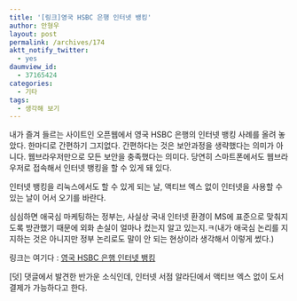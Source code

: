 ```yaml
---
title: '[링크]영국 HSBC 은행 인터넷 뱅킹'
author: 안형우
layout: post
permalink: /archives/174
aktt_notify_twitter:
  - yes
daumview_id:
  - 37165424
categories:
  - 기타
tags:
  - 생각해 보기
---
```

내가 즐겨 들르는 사이트인 오픈웹에서 영국 HSBC 은행의 인터넷 뱅킹 사례를 올려 놓았다. 한마디로 간편하기 그지없다. 간편하다는 것은 보안과정을 생략했다는 의미가 아니다. 웹브라우저만으로 모든 보안을 충족했다는 의미다. 당연히 스마트폰에서도 웹브라우저로 접속해서 인터넷 뱅킹을 할 수 있게 돼 있다.

인터넷 뱅킹을 리눅스에서도 할 수 있게 되는 날, 액티브 엑스 없이 인터넷을 사용할 수 있는 날이 어서 오기를 바란다.

심심하면 애국심 마케팅하는 정부는, 사실상 국내 인터넷 환경이 MS에 표준으로 맞춰지도록 방관했기 때문에 외화 손실이 얼마나 컸는지 알고 있는지.ㅋ(내가 애국심 논리를 지지하는 것은 아니지만 정부 논리로도 말이 안 되는 현상이라 생각해서 이렇게 썼다.)

링크는 여기다 : <a href="http://openweb.or.kr/?p=1854" target="_blank">영국 HSBC 은행 인터넷 뱅킹</a>

[덧] 댓글에서 발견한 반가운 소식인데, 인터넷 서점 알라딘에서 액티브 엑스 없이 도서 결제가 가능하다고 한다.